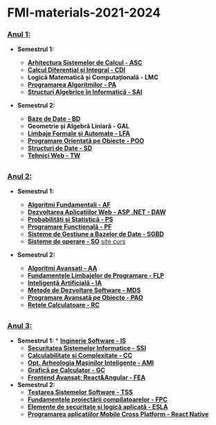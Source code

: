 # FMI-materials-2021-2024

### <u>Anul 1:</u>
- **Semestrul 1:**

	* **[Arhitectura Sistemelor de Calcul - ASC](https://github.com/angiflutur/FMI-materials-2021-2024/tree/main/Anul%201/Semestrul%201/Arhitectura%20Sistemelor%20de%20Calcul)**
	* **[Calcul Diferențial și Integral - CDI](https://github.com/angiflutur/FMI-materials-2021-2024/tree/main/Anul%201/Semestrul%201/Calcul%20Diferential%20si%20Integral)**
	* **Logică Matematică și Computațională - LMC**
	* **[Programarea Algoritmilor - PA](https://github.com/angiflutur/FMI-materials-2021-2024/tree/main/Anul%201/Semestrul%201/Programarea%20Algoritmilor)**
	* **[Structuri Algebrice în Informatică - SAI](https://github.com/angiflutur/FMI-materials-2021-2024/tree/main/Anul%201/Semestrul%201/Structuri%20Algebrice%20in%20Informatica)**	
	
- **Semestrul 2:**
	* **[Baze de Date - BD](https://github.com/angiflutur/FMI-materials-2021-2024/tree/main/Anul%201/Semestrul%202/Baze%20de%20Date)**
	* **Geometrie și Algebră Liniară - GAL**
	* **[Limbaje Formale și Automate - LFA](https://github.com/angiflutur/FMI-materials-2021-2024/tree/main/Anul%201/Semestrul%202/Limbaje%20Formale%20si%20Automate)**
	* **[Programare Orientată pe Obiecte - POO](https://github.com/angiflutur/FMI-materials-2021-2024/tree/main/Anul%201/Semestrul%202/Programare%20Orientata%20pe%20Obiecte)**
	- **[Structuri de Date - SD](https://github.com/angiflutur/FMI-materials-2021-2024/tree/main/Anul%201/Semestrul%202/Structuri%20de%20Date)**
	- **[Tehnici Web - TW](https://github.com/angiflutur/FMI-materials-2021-2024/tree/main/Anul%201/Semestrul%202/Tehnici%20Web)**
##
### <u>Anul 2: </u>
- **Semestrul 1:**
	* **[Algoritmi Fundamentali - AF](https://github.com/angiflutur/FMI-materials-2021-2024/tree/main/Anul%202/Semestrul%201/Algoritmi%20Fundamentali)**
	* **[Dezvoltarea Aplicațiilor Web - ASP .NET - DAW](https://github.com/angiflutur/FMI-materials-2021-2024/tree/main/Anul%202/Semestrul%201/Dezvoltarea%20Aplicatiilor%20Web)**
	* **[Probabilități și Statistică - PS](https://github.com/angiflutur/FMI-materials-2021-2024/tree/main/Anul%202/Semestrul%201/Probabilitati%20si%20Statistica)**
	* **[Programare Funcțională - PF](https://github.com/angiflutur/FMI-materials-2021-2024/tree/main/Anul%202/Semestrul%201/Programare%20Functionala)**
	* **[Sisteme de Gestiune a Bazelor de Date - SGBD](https://github.com/angiflutur/FMI-materials-2021-2024/tree/main/Anul%202/Semestrul%201/Sisteme%20de%20Gestiune%20a%20Bazelor%20de%20Date)**
	* **[Sisteme de operare - SO](https://github.com/angiflutur/FMI-materials-2021-2024/tree/main/Anul%202/Semestrul%201/Sisteme%20de%20Operare)** [site curs](https://cs.unibuc.ro/~pirofti/so.html)
	
- **Semestrul 2:**
	* **[Algoritmi Avansați - AA](https://github.com/angiflutur/FMI-materials-2021-2024/tree/main/Anul%202/Semestrul%202/Algoritmi%20Avansati)**
	* **[Fundamentele Limbajelor de Programare - FLP](https://github.com/angiflutur/FMI-materials-2021-2024/tree/main/Anul%202/Semestrul%202/Fundamentele%20Limbajelor%20de%20Programare)**
	* **[Inteligență Artificială - IA](https://github.com/angiflutur/FMI-materials-2021-2024/tree/main/Anul%202/Semestrul%202/Inteligenta%20Artificiala)**
	* **[Metode de Dezvoltare Software - MDS](https://github.com/angiflutur/FMI-materials-2021-2024/tree/main/Anul%202/Semestrul%202/Metode%20de%20Dezvoltare%20Software/Curs)**
	* **[Programare Avansată pe Obiecte - PAO](https://github.com/angiflutur/FMI-materials-2021-2024/tree/main/Anul%202/Semestrul%202/Programare%20Avansata%20pe%20Obiecte)**
	* **[Rețele Calculatoare - RC](https://networks.hypha.ro/)**

##
### <u>Anul 3: </u>
- **Semestrul 1:**
    	* **[Inginerie Software - IS](https://github.com/angiflutur/FMI-materials-2021-2024/tree/main/Anul%203/Semestrul%201/Inginerie%20Software)**
	* **[Securitatea Sistemelor Informatice - SSI](https://github.com/angiflutur/FMI-materials-2021-2024/tree/main/Anul%203/Semestrul%201/Securitatea%20Sistemelor%20Informatice)**
	* **[Calculabilitate și Complexitate - CC](https://github.com/angiflutur/FMI-materials-2021-2024/tree/main/Anul%203/Semestrul%201/Calculabilitate%26Complexitate)**
	* **[Opt. Arheologia Mașinilor Inteligente - AMI](https://github.com/angiflutur/FMI-materials-2021-2024/tree/main/Anul%203/Semestrul%201/Arheologie)**
	* **[Grafică pe Calculator - GC](https://github.com/angiflutur/FMI-materials-2021-2024/tree/main/Anul%203/Semestrul%201/Grafica%20pe%20Calculator)**
	* **[Frontend Avansat: React&Angular - FEA](https://github.com/angiflutur/FMI-materials-2021-2024/tree/main/Anul%203/Semestrul%201/Front-End%20Avansat)**
- **Semestrul 2:**
	* **[Testarea Sistemelor Software - TSS](https://github.com/angiflutur/FMI-materials-2021-2024/tree/main/Anul%203/Semestrul%202/Testarea%20Sistemelor%20Software)**
	* **[Fundamentele proiectării compilatoarelor - FPC](https://github.com/angiflutur/FMI-materials-2021-2024/tree/main/Anul%203/Semestrul%202/Fundamentele%20Proiectarii%20Compilatoarelor)**
	* **[Elemente de securitate și logică aplicată - ESLA](https://github.com/angiflutur/FMI-materials-2021-2024/tree/main/Anul%203/Semestrul%202/Elemente%20de%20securitate%20%C8%99i%20logic%C4%83%20aplicat%C4%83)**
	* **[Programarea aplicatiilor Mobile Cross Platform - React Native](https://github.com/angiflutur/FMI-materials-2021-2024/tree/main/Anul%203/Semestrul%202/React%20Native)**

